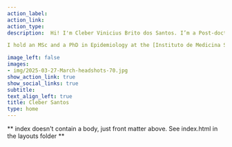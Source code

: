```yaml
---
action_label:
action_link:
action_type:
description:  Hi! I'm Cleber Vinicius Brito dos Santos. I’m a Post-doctoral research associate at the [Ko Lab](https://ko-laboratory.github.io/site/) at the Yale School of Public Health under [Albert Ko’s](https://scholar.google.com/citations?user=mdSJ75MAAAAJ&hl=en&oi=ao) supervision. Currently, we are interested in (1) evaluating the effectiveness of the deployment of Wolbachia-infected Aedes aegypti mosquitoes in reducing the incidence of dengue identified by passive public health surveillance in Belo Horizonte (Brazil); and (2) estimating the spatiotemporal clustering of arboviral cases in Belo Horizonte.

I hold an MSc and a PhD in Epidemiology at the [Instituto de Medicina Social](https://www.ims.uerj.br) at the [State University of Rio de Janeiro (UERJ)](https://www.uerj.br), under the joint supervision of [Cláudio José Struchiner](https://scholar.google.com/citations?user=kVh9mCwAAAAJ&hl=pt-BR&oi=ao) and [Guilherme Loureiro Werneck](https://scholar.google.com/citations?user=UK-Di5gAAAAJ&hl=pt-BR&oi=ao). My main interest lies in infectious disease dynamics and their determinants, especially zoonosis, vector-borne and air-borne diseases. 

image_left: false
images:
- img/2025-03-27-March-headshots-70.jpg
show_action_link: true
show_social_links: true
subtitle:
text_align_left: true
title: Cleber Santos
type: home
---
```


** index doesn't contain a body, just front matter above.
See index.html in the layouts folder **
